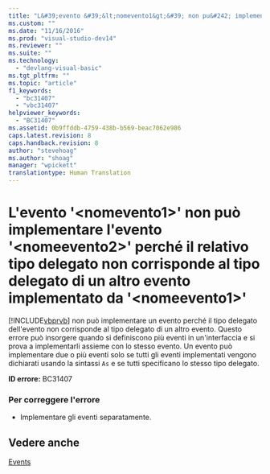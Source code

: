 ```yaml
---
title: "L&#39;evento &#39;&lt;nomevento1&gt;&#39; non pu&#242; implementare l&#39;evento &#39;&lt;nomeevento2&gt;&#39; perch&#233; il relativo tipo delegato non corrisponde al tipo delegato di un altro evento implementato da &#39;&lt;nomeevento1&gt;&#39; | Microsoft Docs"
ms.custom: ""
ms.date: "11/16/2016"
ms.prod: "visual-studio-dev14"
ms.reviewer: ""
ms.suite: ""
ms.technology: 
  - "devlang-visual-basic"
ms.tgt_pltfrm: ""
ms.topic: "article"
f1_keywords: 
  - "bc31407"
  - "vbc31407"
helpviewer_keywords: 
  - "BC31407"
ms.assetid: 0b9ffddb-4759-438b-b569-beac7062e986
caps.latest.revision: 8
caps.handback.revision: 8
author: "stevehoag"
ms.author: "shoag"
manager: "wpickett"
translationtype: Human Translation
---
```

# L&#39;evento &#39;&lt;nomevento1&gt;&#39; non pu&#242; implementare l&#39;evento &#39;&lt;nomeevento2&gt;&#39; perch&#233; il relativo tipo delegato non corrisponde al tipo delegato di un altro evento implementato da &#39;&lt;nomeevento1&gt;&#39;
[!INCLUDE[vbprvb](../../csharp/programming-guide/concepts/linq/includes/vbprvb_md.md)] non può implementare un evento perché il tipo delegato dell'evento non corrisponde al tipo delegato di un altro evento. Questo errore può insorgere quando si definiscono più eventi in un'interfaccia e si prova a implementarli assieme con lo stesso evento. Un evento può implementare due o più eventi solo se tutti gli eventi implementati vengono dichiarati usando la sintassi `As` e se tutti specificano lo stesso tipo delegato.  
  
 **ID errore:** BC31407  
  
### Per correggere l'errore  
  
-   Implementare gli eventi separatamente.  
  
## Vedere anche  
 [Events](../../visual-basic/programming-guide/language-features/events/events.md)